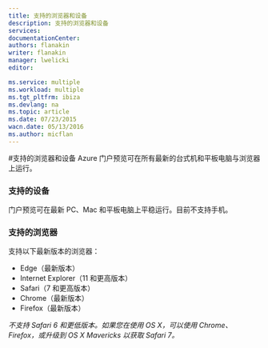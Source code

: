 ```yaml
---
title: 支持的浏览器和设备
description: 支持的浏览器和设备
services: 
documentationCenter: 
authors: flanakin
writer: flanakin
manager: lwelicki
editor: 

ms.service: multiple
ms.workload: multiple
ms.tgt_pltfrm: ibiza
ms.devlang: na
ms.topic: article
ms.date: 07/23/2015
wacn.date: 05/13/2016
ms.author: micflan
---
```


#支持的浏览器和设备
Azure 门户预览可在所有最新的台式机和平板电脑与浏览器上运行。

### 支持的设备
门户预览可在最新 PC、Mac 和平板电脑上平稳运行。目前不支持手机。

### 支持的浏览器
支持以下最新版本的浏览器：

- Edge（最新版本）
- Internet Explorer（11 和更高版本）
- Safari（7 和更高版本）
- Chrome（最新版本）
- Firefox（最新版本）

*不支持 Safari 6 和更低版本。如果您在使用 OS X，可以使用 Chrome、Firefox，或升级到 OS X Mavericks 以获取 Safari 7。*

<!---HONumber=Mooncake_1207_2015-->